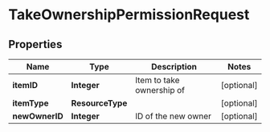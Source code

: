 

# TakeOwnershipPermissionRequest


## Properties

| Name | Type | Description | Notes |
|------------ | ------------- | ------------- | -------------|
|**itemID** | **Integer** | Item to take ownership of |  [optional] |
|**itemType** | **ResourceType** |  |  [optional] |
|**newOwnerID** | **Integer** | ID of the new owner |  [optional] |



